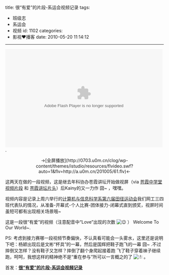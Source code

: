 title: 很“有爱”的片段-系运会视频记录
tags:
  - 班级志
  - 系运会
  - 视频
id: 1102
categories:
  - 影视❤播客
date: 2010-05-20 11:14:12
---

<object classid="clsid:d27cdb6e-ae6d-11cf-96b8-444553540000" width="500" height="313" codebase="http://download.macromedia.com/pub/shockwave/cabs/flash/swflash.cab#version=6,0,40,0"><param name="name" value="flvideo" /><param name="bgcolor" value="#ffffff" /><param name="align" value="middle" /><param name="src" value="http://0703.u0m.cn/clog/wp-content/themes/istudio/resources/flvideo.swf?auto=1&amp;flv=http://a.u0m.cn/201005/61.flv" /><param name="wmode" value="transparent" /><param name="allowfullscreen" value="false" /><param name="quality" value="high" /><embed type="application/x-shockwave-flash" width="500" height="313" src="http://0703.u0m.cn/clog/wp-content/themes/istudio/resources/flvideo.swf?auto=1&amp;flv=http://a.u0m.cn/201005/61.flv" quality="high" allowfullscreen="false" wmode="transparent" align="middle" bgcolor="#ffffff" name="flvideo"></embed></object>.

<p style="text-align: center;">→[全屏播放](http://0703.u0m.cn/clog/wp-content/themes/istudio/resources/flvideo.swf?auto=1&amp;flv=http://a.u0m.cn/201005/61.flv)←<!--more-->

这两天在做的一段视频，这是继去年科协办苍霞讲坛开始做视屏（via [苍霞中学堂视频片段](http://o.kainy.cn/PJ/article/871.htm) 和 [苍霞讲坛片头](http://v.youku.com/v_show/id_XMTMzMzE3NjU2.html)）后Kainy的又一力作 囧~ ，嘿嘿。

视频内容是记录上周六举行的[计算机与信息科学系第六届田径运动会](http://0703.u0m.cn/clog/2010/%e8%ae%a1%e7%ae%97%e6%9c%ba%e4%b8%8e%e4%bf%a1%e6%81%af%e7%a7%91%e5%ad%a6%e7%b3%bb%e7%ac%ac%e5%85%ad%e5%b1%8a%e7%94%b0%e5%be%84%e8%bf%90%e5%8a%a8%e4%bc%9a.htm)我们网工三四班代表队的情况，从准备-开幕式-个人比赛-团体接力-闭幕式直到颁奖，视屏时间虽短可都有出现相关场景哦~

这是一段很“有爱”的视频（注意配音中“Love”出现的次数 ![:wink:](http://0703.u0m.cn/clog/wp-includes/images/smilies/icon_wink.gif) ） Welcome To Our World~.

PS: 考虑到接力赛哪一段视频节奏偏快，不认真看可能会一头雾水，这里还是说明下吧：杨颖出现后是文彬“杯具”的一幕，然后是国辉把鞋子跑飞的一幕 囧~ .不过摔倒又怎样？没有鞋子又怎样？摔倒了翻个身爬起接着跑 飞了鞋子穿着袜子继续跑，呵呵，我想这样的精神绝不是“重在参与”所可以一言概之的了 ![:!:](http://0703.u0m.cn/clog/wp-includes/images/smilies/icon_exclaim.gif) 。

首发：**[很“有爱”的片段-系运会视频记录](http://0703.u0m.cn/clog/2010/%E5%BE%88%E2%80%9C%E6%9C%89%E7%88%B1%E2%80%9D%E7%9A%84%E8%A7%86%E5%B1%8F.htm "0703班级志")**